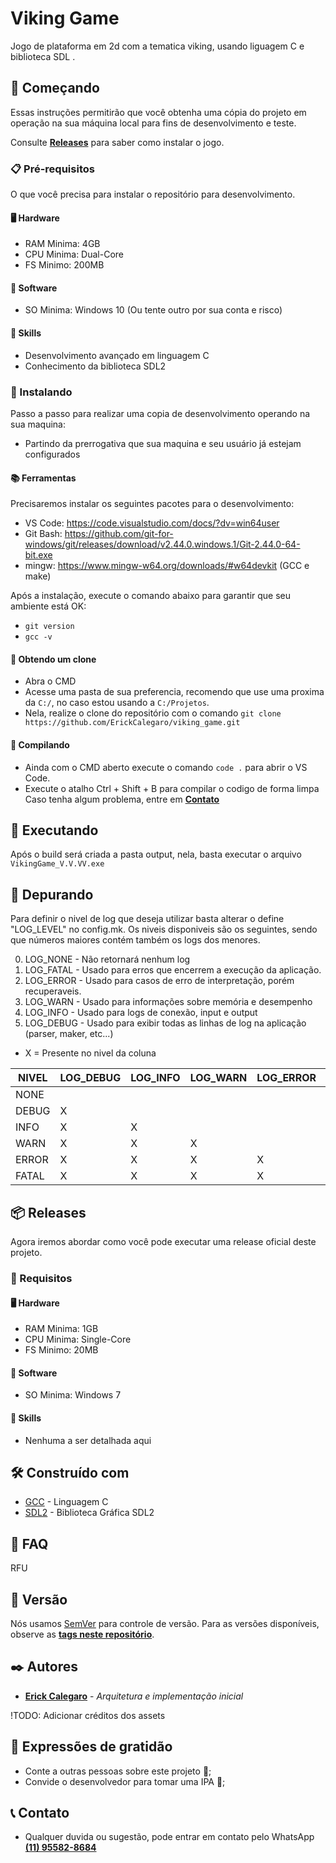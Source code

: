 # Viking Game
Jogo de plataforma em 2d com a tematica viking, usando liguagem C e biblioteca SDL
.

## 🚀 Começando
Essas instruções permitirão que você obtenha uma cópia do projeto em operação na sua máquina local para fins de desenvolvimento e teste.

Consulte **[Releases](##-📦-Releases)** para saber como instalar o jogo.

### 📋 Pré-requisitos
O que você precisa para instalar o repositório para desenvolvimento.

#### 🖥 Hardware
* RAM Minima: 4GB
* CPU Minima: Dual-Core
* FS  Minimo: 200MB

#### 📲 Software
* SO  Minima: Windows 10 (Ou tente outro por sua conta e risco)

#### 🗿 Skills
* Desenvolvimento avançado em linguagem C
* Conhecimento da biblioteca SDL2

### 🔧 Instalando
Passo a passo para realizar uma copia de desenvolvimento operando na sua maquina:
* Partindo da prerrogativa que sua maquina e seu usuário já estejam configurados

#### 📚 Ferramentas
Precisaremos instalar os seguintes pacotes para o desenvolvimento:
* VS Code: https://code.visualstudio.com/docs/?dv=win64user
* Git Bash: https://github.com/git-for-windows/git/releases/download/v2.44.0.windows.1/Git-2.44.0-64-bit.exe
* mingw: https://www.mingw-w64.org/downloads/#w64devkit (GCC e make)


Após a instalação, execute o comando abaixo para garantir que seu ambiente está OK:
* `git version`
* `gcc -v`

#### 🔗 Obtendo um clone
* Abra o CMD
* Acesse uma pasta de sua preferencia, recomendo que use uma proxima da `C:/`, no caso estou usando a `C:/Projetos`.
* Nela, realize o clone do repositório com o comando ```git clone https://github.com/ErickCalegaro/viking_game.git```

#### 🧱 Compilando
* Ainda com o CMD aberto execute o comando `code .` para abrir o VS Code.
* Execute o atalho Ctrl + Shift + B para compilar o codigo de forma limpa
Caso tenha algum problema, entre em **[Contato](https://api.whatsapp.com/send?phone=5511955828684&text=Ol%C3%A1%2C%20estou%20com%20duvidas%20sobre%20o%20projeto%20Viking%20Game%2C%20pode%20me%20auxiliar%3F)**

## 🧨 Executando
Após o build será criada a pasta output, nela, basta executar o arquivo `VikingGame_V.V.VV.exe`

## 🐞 Depurando
Para definir o nivel de log que deseja utilizar basta alterar o define "LOG_LEVEL" no config.mk. 
Os niveis disponiveis são os seguintes, sendo que números maiores contém também os logs dos menores.

0. LOG_NONE - Não retornará nenhum log
1. LOG_FATAL - Usado para erros que encerrem a execução da aplicação.
2. LOG_ERROR - Usado para casos de erro de interpretação, porém recuperaveis.
3. LOG_WARN - Usado para informações sobre memória e desempenho
4. LOG_INFO - Usado para logs de conexão, input e output
5. LOG_DEBUG - Usado para exibir todas as linhas de log na aplicação (parser, maker, etc...)

* X = Presente no nivel da coluna

| NIVEL | LOG_DEBUG | LOG_INFO  | LOG_WARN  | LOG_ERROR | LOG_FATAL | LOG_NONE  |
| ----- | --------- | --------- | --------- | --------- | --------- | --------- |
| NONE  |           |           |           |           |           |           |
| DEBUG |     X     |           |           |           |           |           |
| INFO  |     X     |     X     |           |           |           |           |
| WARN  |     X     |     X     |     X     |           |           |           |
| ERROR |     X     |     X     |     X     |     X     |           |           |
| FATAL |     X     |     X     |     X     |     X     |     X     |           |


## 📦 Releases
Agora iremos abordar como você pode executar uma release oficial deste projeto.

### 📑 Requisitos

#### 🖥 Hardware
* RAM Minima: 1GB
* CPU Minima: Single-Core
* FS  Minimo: 20MB

#### 📲 Software
* SO  Minima: Windows 7

#### 🗿 Skills
* Nenhuma a ser detalhada aqui

## 🛠️ Construído com
* [GCC](https://www.gnu.org/software/gnu-c-manual/gnu-c-manual.html) - Linguagem C
* [SDL2](https://wiki.libsdl.org/SDL2/FrontPage) - Biblioteca Gráfica SDL2

## 💬 FAQ
RFU

## 📌 Versão
Nós usamos [SemVer](http://semver.org/) para controle de versão. Para as versões disponíveis, observe as **[tags neste repositório](https://github.com/ErickCalegaro/viking_game/tags)**. 

## ✒️ Autores

* **[Erick Calegaro](linkedin.com/in/erick-calegaro/)** - *Arquitetura e implementação inicial*

!TODO: Adicionar créditos dos assets

## 🎁 Expressões de gratidão
* Conte a outras pessoas sobre este projeto 📢;
* Convide o desenvolvedor para tomar uma IPA 🍺;

## 📞 Contato
* Qualquer duvida ou sugestão, pode entrar em contato pelo WhatsApp **[(11) 95582-8684](https://api.whatsapp.com/send?phone=5511955828684&text=Ol%C3%A1%2C%20estou%20com%20duvidas%20sobre%20o%20projeto%20Viking%20Game%2C%20pode%20me%20auxiliar%3F)**
